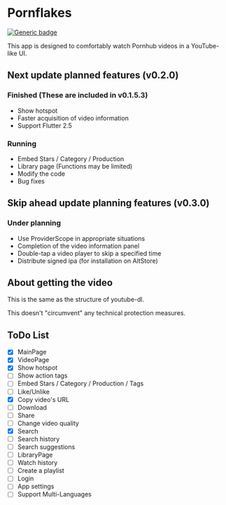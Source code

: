 # Pornflakes
[![Generic badge](https://img.shields.io/badge/platform-android-blue.svg)](https://pub.dev/packages/chewie)

This app is designed to comfortably watch Pornhub videos in a YouTube-like UI.

## Next update planned features (v0.2.0)

### Finished (These are included in v0.1.5.3)
- Show hotspot
- Faster acquisition of video information
- Support Flutter 2.5

### Running
- Embed Stars / Category / Production
- Library page (Functions may be limited)
- Modify the code
- Bug fixes

## Skip ahead update planning features (v0.3.0)

### Under planning
- Use ProviderScope in appropriate situations
- Completion of the video information panel
- Double-tap a video player to skip a specified time
- Distribute signed ipa (for installation on AltStore)

## About getting the video

This is the same as the structure of youtube-dl.

This doesn't "circumvent" any technical protection measures.

## ToDo List

- [x] MainPage
- [x] VideoPage
- [x] Show hotspot
- [ ] Show action tags
- [ ] Embed Stars / Category / Production / Tags
- [ ] Like/Unlike
- [x] Copy video's URL
- [ ] Download
- [ ] Share
- [ ] Change video quality
- [x] Search
- [ ] Search history
- [ ] Search suggestions
- [ ] LibraryPage
- [ ] Watch history
- [ ] Create a playlist
- [ ] Login
- [ ] App settings
- [ ] Support Multi-Languages
